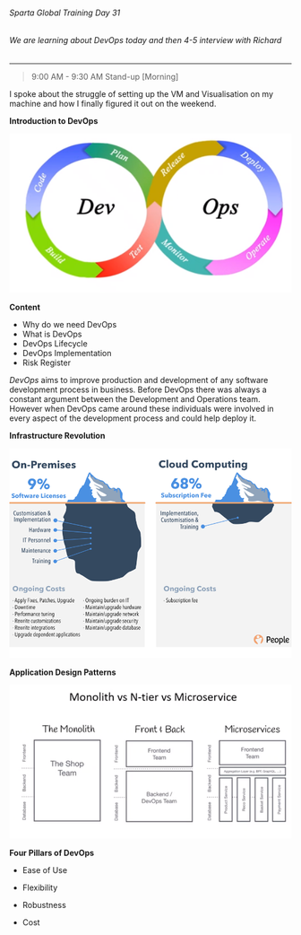 ###### Sparta Global Training Day 31
###### We are learning about DevOps today and then 4-5 interview with Richard
___

> 9:00 AM - 9:30 AM Stand-up [Morning]

I spoke about the struggle of setting up the VM and Visualisation on my machine and how I finally figured it out on the weekend.

**Introduction to DevOps**

![DevOpsIntro](../../Images/DevOps-Intro.PNG)

**Content**

* Why do we need DevOps
* What is DevOps
* DevOps Lifecycle
* DevOps Implementation
* Risk Register 

*DevOps* aims to improve production and development of any software development process in business. Before
DevOps there was always a constant argument between the Development and Operations team. However when DevOps came around
these individuals were involved in every aspect of the development process and could help deploy it.

**Infrastructure Revolution** 

![DevOpsIntro](../../Images/DevOps_OnPremise_VS_Cloud_computing.png)

**Application Design Patterns**

![DevOpsIntro](../../Images/DevOps_Application_Design_Patterns.PNG)

**Four Pillars of DevOps**
* Ease of Use

* Flexibility
* Robustness
* Cost